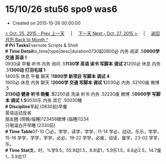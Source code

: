 # 15/10/26 stu56 spo9 was6

* Created on 2015-10-26 00:00:00

[&lt; Oct. 25, 2015 - Prev 上一天](d25.md)     \|     [下一天 Next - Oct. 27, 2015 &gt;](d27.md)     \|     [返回月历 Back to Month ^](index.md)   
**\# Pri Tasks**Evernote Scripts & Shell  
**\# Time Detail**to\_time\|type\|desc\|duration0730起0800必 内务 阅读 .5**0900学 交通 英语 1**  
0930读 早餐 听书 内务 询问 .5**1130学 英语 读书 写脚本 调试 2**1200必 休息 内务 .5**1300动 打羽毛球 1**  
1400乐 休息 午餐 聊天 1**1800学 新项目 写脚本 调试 4**  
1900必 休息 内务 聊天 1**2000学 交通 写脚本 调试 1**2030必 内务 .52100废 微博 .5  
**2130动 健身 听书 晚餐 .5**2200读 洗澡 听书 内务 .52230废 微博 .5**0000学 写脚本 调试 1.5**0030乐 内务 其它 .50030睡  
**\# Discipline**早起 \(0830前\)早餐  
英语运动反省  
朋友圈 \(傍晚/临睡\)123456微博 \(临睡\)1234  
只喝温白开早睡 \(2330前\)  
**\# Time Table**07-10 〇必，学学，读学，学学，11-14 学必，动动，乐乐，学学，15-18 学学，学学，学学，必必，19-22 学学，必废，动读，废学，23-02 学学，乐。  
**\# Time Stat**类，时，%学9.5，55.9动1.5，8.8读1，5.9乐1.5，8.8必2.5，14.7废1，5.9总17  


